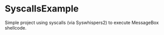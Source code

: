 # SyscallsExample
Simple project using syscalls (via Syswhispers2) to execute MessageBox shellcode.
